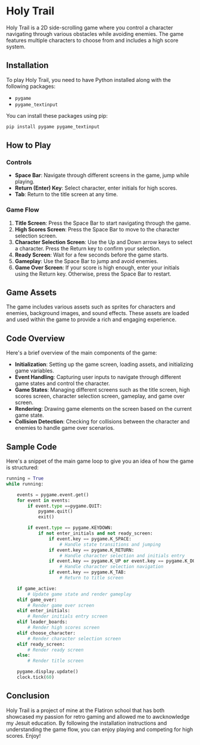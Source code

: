 # Holy Trail

Holy Trail is a 2D side-scrolling game where you control a character navigating through various obstacles while avoiding enemies. The game features multiple characters to choose from and includes a high score system.

## Installation

To play Holy Trail, you need to have Python installed along with the following packages:

- `pygame`
- `pygame_textinput`

You can install these packages using pip:

```bash
pip install pygame pygame_textinput
```

## How to Play

### Controls

- **Space Bar**: Navigate through different screens in the game, jump while playing.
- **Return (Enter) Key**: Select character, enter initials for high scores.
- **Tab**: Return to the title screen at any time.

### Game Flow

1. **Title Screen**: Press the Space Bar to start navigating through the game.
2. **High Scores Screen**: Press the Space Bar to move to the character selection screen.
3. **Character Selection Screen**: Use the Up and Down arrow keys to select a character. Press the Return key to confirm your selection.
4. **Ready Screen**: Wait for a few seconds before the game starts.
5. **Gameplay**: Use the Space Bar to jump and avoid enemies.
6. **Game Over Screen**: If your score is high enough, enter your initials using the Return key. Otherwise, press the Space Bar to restart.

## Game Assets

The game includes various assets such as sprites for characters and enemies, background images, and sound effects. These assets are loaded and used within the game to provide a rich and engaging experience.

## Code Overview

Here's a brief overview of the main components of the game:

- **Initialization**: Setting up the game screen, loading assets, and initializing game variables.
- **Event Handling**: Capturing user inputs to navigate through different game states and control the character.
- **Game States**: Managing different screens such as the title screen, high scores screen, character selection screen, gameplay, and game over screen.
- **Rendering**: Drawing game elements on the screen based on the current game state.
- **Collision Detection**: Checking for collisions between the character and enemies to handle game over scenarios.

## Sample Code

Here's a snippet of the main game loop to give you an idea of how the game is structured:

```python
running = True
while running:

    events = pygame.event.get()
    for event in events:
        if event.type ==pygame.QUIT:
            pygame.quit()
            exit()

        if event.type == pygame.KEYDOWN: 
            if not enter_initials and not ready_screen:
                if event.key == pygame.K_SPACE:
                    # Handle state transitions and jumping
                if event.key == pygame.K_RETURN:
                    # Handle character selection and initials entry
                if event.key == pygame.K_UP or event.key == pygame.K_DOWN:
                    # Handle character selection navigation
                if event.key == pygame.K_TAB:
                    # Return to title screen

    if game_active:
        # Update game state and render gameplay
    elif game_over:
        # Render game over screen
    elif enter_initials:
        # Render initials entry screen
    elif leader_boards:
        # Render high scores screen
    elif choose_character:
        # Render character selection screen
    elif ready_screen:
        # Render ready screen
    else:
        # Render title screen

    pygame.display.update()
    clock.tick(60)
```

## Conclusion

Holy Trail is a project of mine at the Flatiron school that has both showcased my passion for retro gaming and allowed me to awcknowledge my Jesuit education. By following the installation instructions and understanding the game flow, you can enjoy playing and competing for high scores. Enjoy!
